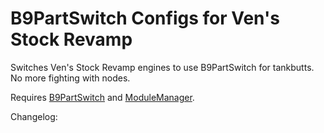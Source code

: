 # B9PartSwitch Configs for Ven's Stock Revamp

Switches Ven's Stock Revamp engines to use B9PartSwitch for tankbutts.  No more fighting with nodes.

Requires [B9PartSwitch](https://github.com/blowfishpro/B9PartSwitch) and [ModuleManager](http://forum.kerbalspaceprogram.com/index.php?/topic/50533-112-module-manager-2625-may-19th-where-the-singularity-started/).

Changelog:

